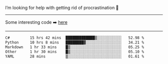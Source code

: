 I’m looking for help with getting rid of procrastination 🤔

-----

Some interesting code :arrow_right: [here](https://github.com/zhen8838/playground)

-----

<!--START_SECTION:waka-->

```txt
C#         15 hrs 42 mins  █████████████▒░░░░░░░░░░░   52.98 %
Python     10 hrs 8 mins   ████████▓░░░░░░░░░░░░░░░░   34.21 %
Markdown   1 hr 33 mins    █▒░░░░░░░░░░░░░░░░░░░░░░░   05.25 %
Other      1 hr 30 mins    █▒░░░░░░░░░░░░░░░░░░░░░░░   05.10 %
YAML       28 mins         ▒░░░░░░░░░░░░░░░░░░░░░░░░   01.61 %
```

<!--END_SECTION:waka-->

<!--
**zhen8838/zhen8838** is a ✨ _special_ ✨ repository because its `README.md` (this file) appears on your GitHub profile.

Here are some ideas to get you started:

- 🔭 I’m currently working on ...
- 🌱 I’m currently learning ...
- 👯 I’m looking to collaborate on ...
 ...
- 💬 Ask me about ...
- 📫 How to reach me: ...
- 😄 Pronouns: ...
- ⚡ Fun fact: ...
-->
